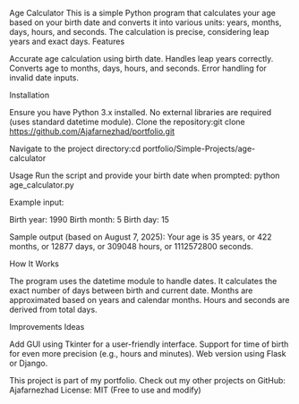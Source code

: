 Age Calculator
This is a simple Python program that calculates your age based on your birth date and converts it into various units: years, months, days, hours, and seconds. The calculation is precise, considering leap years and exact days.
Features

Accurate age calculation using birth date.
Handles leap years correctly.
Converts age to months, days, hours, and seconds.
Error handling for invalid date inputs.

Installation

Ensure you have Python 3.x installed.
No external libraries are required (uses standard datetime module).
Clone the repository:git clone https://github.com/Ajafarnezhad/portfolio.git


Navigate to the project directory:cd portfolio/Simple-Projects/age-calculator



Usage
Run the script and provide your birth date when prompted:
python age_calculator.py

Example input:

Birth year: 1990
Birth month: 5
Birth day: 15

Sample output (based on August 7, 2025):
Your age is 35 years, or 422 months, or 12877 days, or 309048 hours, or 1112572800 seconds.

How It Works

The program uses the datetime module to handle dates.
It calculates the exact number of days between birth and current date.
Months are approximated based on years and calendar months.
Hours and seconds are derived from total days.

Improvements Ideas

Add GUI using Tkinter for a user-friendly interface.
Support for time of birth for even more precision (e.g., hours and minutes).
Web version using Flask or Django.

This project is part of my portfolio. Check out my other projects on GitHub: Ajafarnezhad
License: MIT (Free to use and modify)